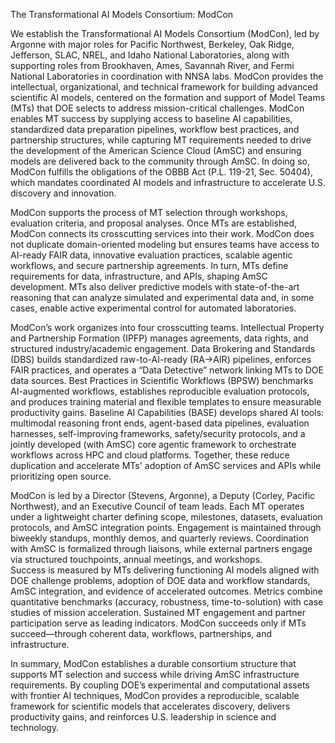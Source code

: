 The Transformational AI Models Consortium: ModCon  

We establish the Transformational AI Models Consortium (ModCon), led by Argonne with major roles for Pacific Northwest, Berkeley, Oak Ridge, Jefferson, SLAC, NREL, and Idaho National Laboratories, along with supporting roles from Brookhaven, Ames, Savannah River, and Fermi National Laboratories in coordination with NNSA labs. ModCon provides the intellectual, organizational, and technical framework for building advanced scientific AI models, centered on the formation and support of Model Teams (MTs) that DOE selects to address mission-critical challenges. ModCon enables MT success by supplying access to baseline AI capabilities, standardized data preparation pipelines, workflow best practices, and partnership structures, while capturing MT requirements needed to drive the development of the American Science Cloud (AmSC) and ensuring models are delivered back to the community through AmSC. In doing so, ModCon fulfills the obligations of the OBBB Act (P.L. 119-21, Sec. 50404), which mandates coordinated AI models and infrastructure to accelerate U.S. discovery and innovation.  

ModCon supports the process of MT selection through workshops, evaluation criteria, and proposal analyses. Once MTs are established, ModCon connects its crosscutting services into their work. ModCon does not duplicate domain-oriented modeling but ensures teams have access to AI-ready FAIR data, innovative evaluation practices, scalable agentic workflows, and secure partnership agreements. In turn, MTs define requirements for data, infrastructure, and APIs, shaping AmSC development. MTs also deliver predictive models with state-of-the-art reasoning that can analyze simulated and experimental data and, in some cases, enable active experimental control for automated laboratories.  

ModCon’s work organizes into four crosscutting teams. Intellectual Property and Partnership Formation (IPFP) manages agreements, data rights, and structured industry/academic engagement. Data Brokering and Standards (DBS) builds standardized raw-to-AI-ready (RA→AIR) pipelines, enforces FAIR practices, and operates a “Data Detective” network linking MTs to DOE data sources. Best Practices in Scientific Workflows (BPSW) benchmarks AI-augmented workflows, establishes reproducible evaluation protocols, and produces training material and flexible templates to ensure measurable productivity gains. Baseline AI Capabilities (BASE) develops shared AI tools: multimodal reasoning front ends, agent-based data pipelines, evaluation harnesses, self-improving frameworks, safety/security protocols, and a jointly developed (with AmSC) core agentic framework to orchestrate workflows across HPC and cloud platforms. Together, these reduce duplication and accelerate MTs' adoption of AmSC services and APIs while prioritizing open source.  

ModCon is led by a Director (Stevens, Argonne), a Deputy (Corley, Pacific Northwest), and an Executive Council of team leads. Each MT operates under a lightweight charter defining scope, milestones, datasets, evaluation protocols, and AmSC integration points. Engagement is maintained through biweekly standups, monthly demos, and quarterly reviews. Coordination with AmSC is formalized through liaisons, while external partners engage via structured touchpoints, annual meetings, and workshops.  
Success is measured by MTs delivering functioning AI models aligned with DOE challenge problems, adoption of DOE data and workflow standards, AmSC integration, and evidence of accelerated outcomes. Metrics combine quantitative benchmarks (accuracy, robustness, time-to-solution) with case studies of mission acceleration. Sustained MT engagement and partner participation serve as leading indicators. ModCon succeeds only if MTs succeed—through coherent data, workflows, partnerships, and infrastructure.  

In summary, ModCon establishes a durable consortium structure that supports MT selection and success while driving AmSC infrastructure requirements. By coupling DOE’s experimental and computational assets with frontier AI techniques, ModCon provides a reproducible, scalable framework for scientific models that accelerates discovery, delivers productivity gains, and reinforces U.S. leadership in science and technology.
